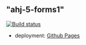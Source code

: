 "ahj-5-forms1" 
----------------

[![Build status](https://ci.appveyor.com/api/projects/status/j00qcsgchf29svv4?svg=true)](https://ci.appveyor.com/project/polinkavishinka/ahj-5-forms1)

- deployment: <a href="https://polinkavishinka.github.io/ahj-5-forms1/">Github Pages</a>
